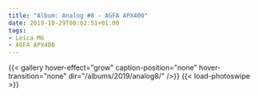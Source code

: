 ```yaml
---
title: "Album: Analog #8 - AGFA APX400"
date: 2019-10-29T08:02:51+01:00
tags:
- Leica M6
- AGFA APX400
---
```


{{< gallery hover-effect="grow" caption-position="none" hover-transition="none" dir="/albums/2019/analog8/" />}}
{{< load-photoswipe >}}
